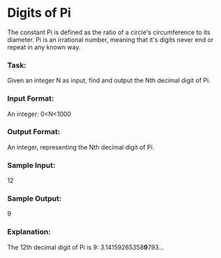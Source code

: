 # Digits of Pi  
The constant Pi is defined as the ratio of a circle's circumference to its diameter.
Pi is an irrational number, meaning that it's digits never end or repeat in any known way. 

### Task:
Given an integer N as input, find and output the Nth decimal digit of Pi.

### Input Format:
An integer: 0<N<1000

### Output Format: 
An integer, representing the Nth decimal digit of Pi.

### Sample Input:
12

### Sample Output:
9

### Explanation: 
The 12th decimal digit of Pi is 9: 3.14159265358**9**793...
